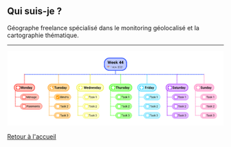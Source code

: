 
## Qui suis-je ?

Géographe freelance spécialisé dans le monitoring géolocalisé et la cartographie thématique.

----

![semaine](semaine_44.png)

[Retour à l'accueil](index.md)

